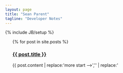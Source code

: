 ```yaml
---
layout: page
title: "Sean Parent"
tagline: "Developer Notes"
---
```

{% include JB/setup %}

<ul class="entries">
  {% for post in site.posts %}
	<a href="{{ post.url }}">
		<h3>{{ post.title }}</h3>
	</a>
	{{ post.content | replace:'more start -->','' | replace:'<!-- more end','' }}
  {% endfor %}
</ul>
